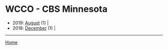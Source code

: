 # WCCO - CBS Minnesota

  * 2019: 
      [August](./wcco-cbs-minnesota-2019-08.md) (1) | 
  * 2018: 
      [December](./wcco-cbs-minnesota-2018-12.md) (1) | 

----

[Home](../)
